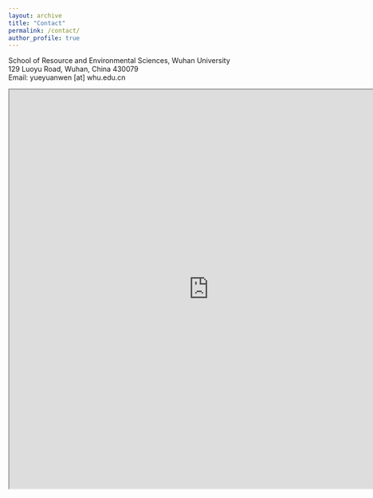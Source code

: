 ```yaml
---
layout: archive
title: "Contact"
permalink: /contact/
author_profile: true
---
```

School of Resource and Environmental Sciences, Wuhan University<br>
129 Luoyu Road, Wuhan, China 430079 <br>
Email: yueyuanwen [at] whu.edu.cn

<iframe width="800px" height="800px" src="https://storymaps.arcgis.com/stories/14c6085c3d3944bcaa8cc46efa2c6f1c"></iframe>


